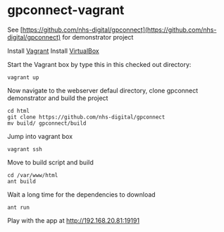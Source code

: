 # gpconnect-vagrant
See [https://github.com/nhs-digital/gpconnect](https://github.com/nhs-digital/gpconnect) for demonstrator project

Install [Vagrant](https://www.vagrantup.com/downloads.html)
Install [VirtualBox](https://www.virtualbox.org/wiki/Downloads)

Start the Vagrant box by type this in this checked out directory:
```
vagrant up
```

Now navigate to the webserver defaul directory, clone gpconnect demonstrator and build the project
```
cd html
git clone https://github.com/nhs-digital/gpconnect
mv build/ gpconnect/build
```

Jump into vagrant box
```
vagrant ssh
```

Move to build script and build
```
cd /var/www/html
ant build
```

Wait a long time for the dependencies to download

```
ant run
```

Play with the app at http://192.168.20.81:19191
